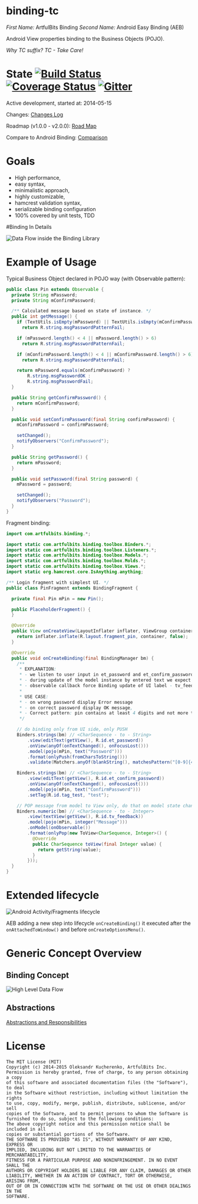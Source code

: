 # binding-tc

*First Name:* ArtfulBits Binding
*Second Name:* Android Easy Binding (AEB)

Android View properties binding to the Business Objects (POJO).

_Why *TC* suffix? TC - Take Care!_

# State [![Build Status][3]][4] [![Coverage Status][5]][6] [![Gitter][7]][8]

Active development, started at: 2014-05-15

Changes: [Changes Log](_documentation/changes.md)

Roadmap (v1.0.0 - v2.0.0): [Road Map](_documentation/roadmap.md)

Compare to Android Binding: [Comparison](_documentation/comparison.md)

# Goals
* High performance, 
* easy syntax, 
* minimalistic approach, 
* highly customizable,
* hamcrest validation syntax,
* serializable binding configuration
* 100% covered by unit tests, TDD

#Binding In Details

![Data Flow inside the Binding Library](_documentation/images/binding-architecture-flow.png)

# Example of Usage

Typical Business Object declared in POJO way (with Observable pattern):

```java
public class Pin extends Observable {
  private String mPassword;
  private String mConfirmPassword;

  /** Calculated message based on state of instance. */
  public int getMessage() {
    if (TextUtils.isEmpty(mPassword) || TextUtils.isEmpty(mConfirmPassword))
      return R.string.msgPasswordPatternFail;

    if (mPassword.length() < 4 || mPassword.length() > 6)
      return R.string.msgPasswordPatternFail;

    if (mConfirmPassword.length() < 4 || mConfirmPassword.length() > 6)
      return R.string.msgPasswordPatternFail;

    return mPassword.equals(mConfirmPassword) ?
        R.string.msgPasswordOK :
        R.string.msgPasswordFail;
  }

  public String getConfirmPassword() {
    return mConfirmPassword;
  }

  public void setConfirmPassword(final String confirmPassword) {
    mConfirmPassword = confirmPassword;

    setChanged();
    notifyObservers("ConfirmPassword");
  }

  public String getPassword() {
    return mPassword;
  }

  public void setPassword(final String password) {
    mPassword = password;

    setChanged();
    notifyObservers("Password");
  }
}
```

Fragment binding:

```java
import com.artfulbits.binding.*;

import static com.artfulbits.binding.toolbox.Binders.*;
import static com.artfulbits.binding.toolbox.Listeners.*;
import static com.artfulbits.binding.toolbox.Models.*;
import static com.artfulbits.binding.toolbox.Molds.*;
import static com.artfulbits.binding.toolbox.Views.*;
import static org.hamcrest.core.IsAnything.anything;

/** Login fragment with simplest UI. */
public class PinFragment extends BindingFragment {

  private final Pin mPin = new Pin();

  public PlaceholderFragment() {
  }

  @Override
  public View onCreateView(LayoutInflater inflater, ViewGroup container, Bundle savedInstanceState) {
    return inflater.inflate(R.layout.fragment_pin, container, false);
  }

  @Override
  public void onCreateBinding(final BindingManager bm) {
    /**
     * EXPLANATION:
     * - we listen to user input in et_password and et_confirm_password
     * - during update of the model instance by entered text we expect Observable callbacks
     * - observable callback force Binding update of UI label - tv_feedback
     *
     * USE CASE:
     * - on wrong password display Error message
     * - on correct password display OK message,
     * - Correct pattern: pin contains at least 4 digits and not more than 6
     */

    // do binding only from UI side, only PUSH
    Binders.strings(bm) // <CharSequence - to - String>
        .view(editText(getView(), R.id.et_password))
        .onView(anyOf(onTextChanged(), onFocusLost()))
        .model(pojo(mPin, text("Password")))
        .format(onlyPush(fromCharsToString()))
        .validate(Matchers.anyOf(blankString(), matchesPattern("[0-9]{4,6}")));

    Binders.strings(bm) // <CharSequence - to - String>
        .view(editText(getView(), R.id.et_confirm_password))
        .onView(anyOf(onTextChanged(), onFocusLost()))
        .model(pojo(mPin, text("ConfirmPassword")))
        .setTag(R.id.tag_test, "test");

    // POP message from model to View only, do that on model state change
    Binders.numeric(bm) // <CharSequence - to - Integer>
        .view(textView(getView(), R.id.tv_feedback))
        .model(pojo(mPin, integer("Message")))
        .onModel(onObservable())
        .format(onlyPop(new ToView<CharSequence, Integer>() {
          @Override
          public CharSequence toView(final Integer value) {
            return getString(value);
          }
        }));
  }
}
``` 

# Extended lifecycle

![Android Activity/Fragments lifecycle][1]

AEB adding a new step into lifecycle ```onCreateBinding()``` it executed after the ```onAttachedToWindow()``` and before ```onCreateOptionsMenu()```.
 
# Generic Concept Overview

## Binding Concept

![High Level Data Flow](_documentation/images/binding-overview-data-flow.png)

## Abstractions

[Abstractions and Responsibilities](_documentation/abstractions.md)

# License

    The MIT License (MIT)
    Copyright (c) 2014-2015 Oleksandr Kucherenko, ArtfulBits Inc.
    Permission is hereby granted, free of charge, to any person obtaining a copy
    of this software and associated documentation files (the "Software"), to deal
    in the Software without restriction, including without limitation the rights
    to use, copy, modify, merge, publish, distribute, sublicense, and/or sell
    copies of the Software, and to permit persons to whom the Software is
    furnished to do so, subject to the following conditions:
    The above copyright notice and this permission notice shall be included in all
    copies or substantial portions of the Software.
    THE SOFTWARE IS PROVIDED "AS IS", WITHOUT WARRANTY OF ANY KIND, EXPRESS OR
    IMPLIED, INCLUDING BUT NOT LIMITED TO THE WARRANTIES OF MERCHANTABILITY,
    FITNESS FOR A PARTICULAR PURPOSE AND NONINFRINGEMENT. IN NO EVENT SHALL THE
    AUTHORS OR COPYRIGHT HOLDERS BE LIABLE FOR ANY CLAIM, DAMAGES OR OTHER
    LIABILITY, WHETHER IN AN ACTION OF CONTRACT, TORT OR OTHERWISE, ARISING FROM,
    OUT OF OR IN CONNECTION WITH THE SOFTWARE OR THE USE OR OTHER DEALINGS IN THE
    SOFTWARE.


[1]: https://raw.githubusercontent.com/xxv/android-lifecycle/master/complete_android_fragment_lifecycle.png
[2]: http://evendanan.net/robolectric/unit-test/2015/04/09/migrating-to-robolectric-v3/
[3]: https://secure.travis-ci.org/OleksandrKucherenko/binding-tc.png?branch=master
[4]: https://travis-ci.org/OleksandrKucherenko/binding-tc
[5]: https://coveralls.io/repos/OleksandrKucherenko/binding-tc/badge.svg?branch=master&service=github
[6]: https://coveralls.io/github/OleksandrKucherenko/binding-tc?branch=master
[7]: https://badges.gitter.im/Join%20Chat.svg
[8]: https://gitter.im/OleksandrKucherenko/binding-tc?utm_source=badge&utm_medium=badge&utm_campaign=pr-badge